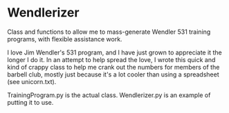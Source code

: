 Wendlerizer
===========

Class and functions to allow me to mass-generate Wendler 531 training programs, with flexible assistance work.

I love Jim Wendler's 531 program, and I have just grown to appreciate it the longer I do it. In an attempt
to help spread the love, I wrote this quick and kind of crappy class to help me crank out the numbers for
members of the barbell club, mostly just because it's a lot cooler than using a spreadsheet (see unicorn.txt).

TrainingProgram.py is the actual class.
Wendlerizer.py is an example of putting it to use.
